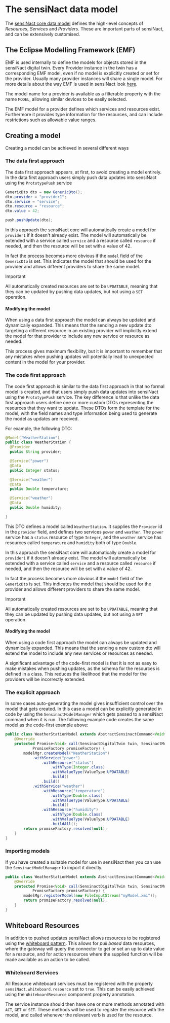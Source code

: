 # The sensiNact data model

The [sensiNact core data model](../CoreModel.md) defines the high-level concepts of *Resources*, *Services* and *Providers*. These are important parts of sensiNact, and can be extensively customised.

## The Eclipse Modelling Framework (EMF)

EMF is used internally to define the models for objects stored in the sensiNact digital twin. Every Provider instance in the twin has a corresponding EMF model, even if no model is explicitly created or set for the provider. Usually many provider instances will share a single model. For more details about the way EMF is used in sensiNact look [here](EMFModel.md).

The model name for a provider is available as a filterable property with the name `MODEL`, allowing similar devices to be easily selected.

The EMF model for a provider defines which services and resources exist. Furthermore it provides type information for the resources, and can include restrictions such as allowable value ranges.

## Creating a model

Creating a model can be achieved in several different ways

### The data first approach

The data first approach appears, at first, to avoid creating a model entirely. In the data first approach users simply push data updates into sensiNact using the `PrototypePush` service

```java
GenericDto dto = new GenericDto();
dto.provider = "provider1";
dto.service = "service";
dto.resource = "resource";
dto.value = 42;

push.pushUpdate(dto);
```

In this approach the sensiNact core will automatically create a model for `provider1` if it doesn't already exist. The model will automatically be extended with a service called `service` and a resource called `resource` if needed, and then the resource will be set with a value of 42.

In fact the process becomes more obvious if the `model` field of the `GenericDto` is set. This indicates the model that should be used for the provider and allows different providers to share the same model.

> [!IMPORTANT]
> All automatically created resources are set to be `UPDATABLE`, meaning that they can be updated by pushing data updates, but not using a `SET` operation.

#### Modifying the model

When using a data first approach the model can always be updated and dynamically expanded. This means that the sending a new update dto targeting a different resource in an existing provider will implicitly extend the model for that provider to include any new service or resource as needed.

This process gives maximum flexibility, but it is important to remember that any mistakes when pushing updates will potentially lead to unexpected content in the model for your provider.

### The code first approach

The code first approach is similar to the data first approach in that no formal model is created, and that users simply push data updates into sensiNact using the `PrototypePush` service. The key difference is that unlike the data first approach users define one or more custom DTOs representing the resources that they want to update. These DTOs form the template for the model, with the field names and type information being used to generate the model as updates are received.

For example, the following DTO:

```java
@Model("WeatherStation")
public class WeatherStation {
  @Provider
  public String provider;

  @Service("power")
  @Data
  public Integer status;

  @Service("weather")
  @Data
  public Double temperature;

  @Service("weather")
  @Data
  public Double humidity;

}
```

This DTO defines a model called `WeatherStation`. It supplies the `Provider` id in the `provider` field, and defines two services `power` and `weather`. The `power` service has a `status` resource of type `Integer`, and the `weather` service has resources called `temperature` and `humidity` both of type `Double`.

In this approach the sensiNact core will automatically create a model for `provider1` if it doesn't already exist. The model will automatically be extended with a service called `service` and a resource called `resource` if needed, and then the resource will be set with a value of 42.

In fact the process becomes more obvious if the `model` field of the `GenericDto` is set. This indicates the model that should be used for the provider and allows different providers to share the same model.

> [!IMPORTANT]
> All automatically created resources are set to be `UPDATABLE`, meaning that they can be updated by pushing data updates, but not using a `SET` operation.

#### Modifying the model

When using a code first approach the model can always be updated and dynamically expanded. This means that the sending a new custom dto will extend the model to include any new services or resources as needed.

A significant advantage of the code-first model is that it is not as easy to make mistakes when pushing updates, as the schema for the resources is defined in a class. This reduces the likelihood that the model for the providers will be incorrectly extended.

### The explicit approach

In some cases auto-generating the model gives insufficient control over the model that gets created. In this case a model can be explicitly generated in code by using the `SensinactModelManager` which gets passed to a sensiNact command when it is run. The following example code creates the same model as the code-first example above:

```java
public class WeatherStationModel extends AbstractSensinactCommand<Void> {
    @Override
    protected Promise<Void> call(SensinactDigitalTwin twin, SensinactModelManager modelMgr,
            PromiseFactory promiseFactory) {
        modelMgr.createModel("WeatherStation")
            .withService("power")
                .withResource("status")
                    .withType(Integer.class)
                    .withValueType(ValueType.UPDATABLE)
                    .build()
                .build()
            .withService("weather")
                .withResource("temperature")
                    .withType(Double.class)
                    .withValueType(ValueType.UPDATABLE)
                    .build()
                .withResource("humidity")
                    .withType(Double.class)
                    .withValueType(ValueType.UPDATABLE)
                    .buildAll();
        return promiseFactory.resolved(null);
    }
}
```


### Importing models

If you have created a suitable model for use in sensiNact then you can use the `SensinactModelManager` to import it directly.


```java
public class WeatherStationModel extends AbstractSensinactCommand<Void> {
    @Override
    protected Promise<Void> call(SensinactDigitalTwin twin, SensinactModelManager modelMgr,
            PromiseFactory promiseFactory) {
        modelMgr.registerModel(new FileInputStream("myModel.xmi"));
        return promiseFactory.resolved(null);
    }
}
```

## Whiteboard Resources

In addition to pushed updates sensiNact allows resources to be registered using the [whiteboard pattern](https://docs.osgi.org/whitepaper/whiteboard-pattern/). This allows for *pull based* data resources, where the gateway will query the connector to get or set an up to date value for a resource, and for action resources where the supplied function will be made available as an action to be called.

### Whiteboard Services

All Resource whiteboard services must be registered with the property `sensiNact.whiteboard.resource` set to `true`. This can be easily achieved using the `WhiteboardResource` component property annotation.

The service instance should then have one or more methods annotated with `ACT`, `GET` or `SET`. These methods will be used to register the resource with the model, and called whenever the relevant verb is used for the resource.



